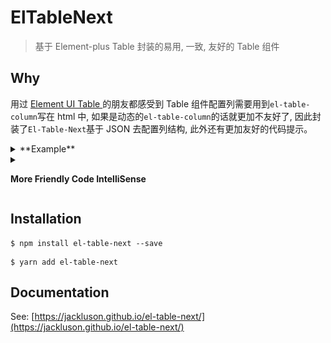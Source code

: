 # ElTableNext

> 基于 Element-plus Table 封装的易用, 一致, 友好的 Table 组件

## Why

用过 [Element UI Table ](https://element-plus.org/en-US/component/table.html)的朋友都感受到 Table 组件配置列需要用到`el-table-column`写在 html 中, 如果是动态的`el-table-column`的话就更加不友好了, 因此封装了`El-Table-Next`基于 JSON 去配置列结构, 此外还有更加友好的代码提示。

<details>

<summary>
**Example**
</summary>

```vue
<template>
  <el-table-next :column="column" :data="tableData" />
</template>
<script setup lang="ts">
import type { ElTableColumnProps } from 'el-table-next';
/* 引入ElTableColumnProps定义column可获得类型提示 */
const column: ElTableColumnProps[] = [
  {
    type: 'index',
    width: '60px',
    label: '序号',
  },
  {
    prop: 'name',
    label: '名字',
  },
  {
    prop: 'date',
    label: '日期',
  },
  {
    prop: 'address',
    label: '地址',
  },
];
const tableData = [
  {
    date: '2016-05-02',
    name: '佘太君',
    address: '上海市普陀区金沙江路 1516 弄',
  },
  {
    date: '2016-05-04',
    name: '王小虎',
    address: '上海市普陀区金沙江路 1517 弄',
  },
  {
    date: '2016-05-01',
    name: '王小帅',
    address: '上海市普陀区金沙江路 1519 弄',
  },
  {
    date: '2016-05-03',
    name: '王小呆',
    address: '上海市普陀区金沙江路 1516 弄',
  },
];
</script>
```

</details>

<details>

<summary>

**More Friendly Code IntelliSense**

</summary>

1. ![](./packages/el-table-next-docs/docs/.vitepress/img/snippets.png)
2. ![](./packages/el-table-next-docs/docs/.vitepress/img/snippets2.png)
</details>

## Installation

```shell
$ npm install el-table-next --save
```

```shell
$ yarn add el-table-next
```

## Documentation

See: [https://jackluson.github.io/el-table-next/](https://jackluson.github.io/el-table-next/)

